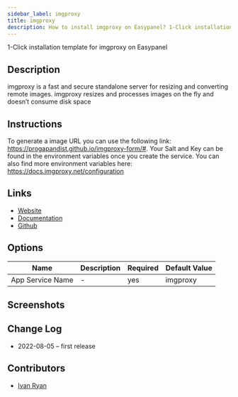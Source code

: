 ```yaml
---
sidebar_label: imgproxy
title: imgproxy
description: How to install imgproxy on Easypanel? 1-Click installation template for imgproxy on Easypanel
---
```


<!-- generated -->

1-Click installation template for imgproxy on Easypanel

## Description

imgproxy is a fast and secure standalone server for resizing and converting remote images. imgproxy resizes and processes images on the fly and doesn’t consume disk space

## Instructions

To generate a image URL you can use the following link: https://progapandist.github.io/imgproxy-form/#. Your Salt and Key can be found in the environment variables once you create the service. You can also find more environment variables here: https://docs.imgproxy.net/configuration

## Links

- [Website](https://imgproxy.net/)
- [Documentation](https://docs.imgproxy.net/)
- [Github](https://www.github.com/imgproxy/imgproxy)

## Options

Name | Description | Required | Default Value
-|-|-|-
App Service Name | - | yes | imgproxy

## Screenshots


## Change Log

- 2022-08-05 – first release

## Contributors

- [Ivan Ryan](https://github.com/ivanonpc-22)
